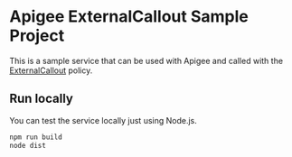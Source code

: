 # Apigee ExternalCallout Sample Project
This is a sample service that can be used with Apigee and called with the [ExternalCallout](https://cloud.google.com/apigee/docs/api-platform/reference/policies/external-callout-policy) policy.

## Run locally
You can test the service locally just using Node.js.

```sh
npm run build
node dist
```
